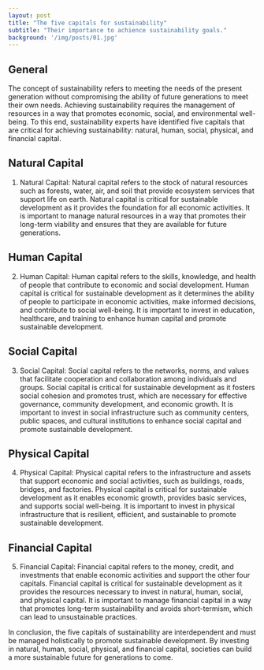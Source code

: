 ```yaml
---
layout: post
title: "The five capitals for sustainability"
subtitle: "Their importance to achience sustainability goals."
background: '/img/posts/01.jpg'
---
```


## General

The concept of sustainability refers to meeting the needs of the present generation without compromising the ability of future generations to meet their own needs. Achieving sustainability requires the management of resources in a way that promotes economic, social, and environmental well-being. To this end, sustainability experts have identified five capitals that are critical for achieving sustainability: natural, human, social, physical, and financial capital.

## Natural Capital
1. Natural Capital: Natural capital refers to the stock of natural resources such as forests, water, air, and soil that provide ecosystem services that support life on earth. Natural capital is critical for sustainable development as it provides the foundation for all economic activities. It is important to manage natural resources in a way that promotes their long-term viability and ensures that they are available for future generations.

## Human Capital
2. Human Capital: Human capital refers to the skills, knowledge, and health of people that contribute to economic and social development. Human capital is critical for sustainable development as it determines the ability of people to participate in economic activities, make informed decisions, and contribute to social well-being. It is important to invest in education, healthcare, and training to enhance human capital and promote sustainable development.

## Social Capital
3. Social Capital: Social capital refers to the networks, norms, and values that facilitate cooperation and collaboration among individuals and groups. Social capital is critical for sustainable development as it fosters social cohesion and promotes trust, which are necessary for effective governance, community development, and economic growth. It is important to invest in social infrastructure such as community centers, public spaces, and cultural institutions to enhance social capital and promote sustainable development.

## Physical Capital
4. Physical Capital: Physical capital refers to the infrastructure and assets that support economic and social activities, such as buildings, roads, bridges, and factories. Physical capital is critical for sustainable development as it enables economic growth, provides basic services, and supports social well-being. It is important to invest in physical infrastructure that is resilient, efficient, and sustainable to promote sustainable development.

## Financial Capital
5. Financial Capital: Financial capital refers to the money, credit, and investments that enable economic activities and support the other four capitals. Financial capital is critical for sustainable development as it provides the resources necessary to invest in natural, human, social, and physical capital. It is important to manage financial capital in a way that promotes long-term sustainability and avoids short-termism, which can lead to unsustainable practices.

In conclusion, the five capitals of sustainability are interdependent and must be managed holistically to promote sustainable development. By investing in natural, human, social, physical, and financial capital, societies can build a more sustainable future for generations to come.